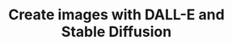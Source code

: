 ---
title: 'Create images with DALL-E and Stable Diffusion'
description: "Stable Diffusion and OpenAI’s DALL-E image APIs generate or edit images with text based instructions. Ballerina’s powerful Ballerina library makes uploading, downloading and processing images a breeze."
---